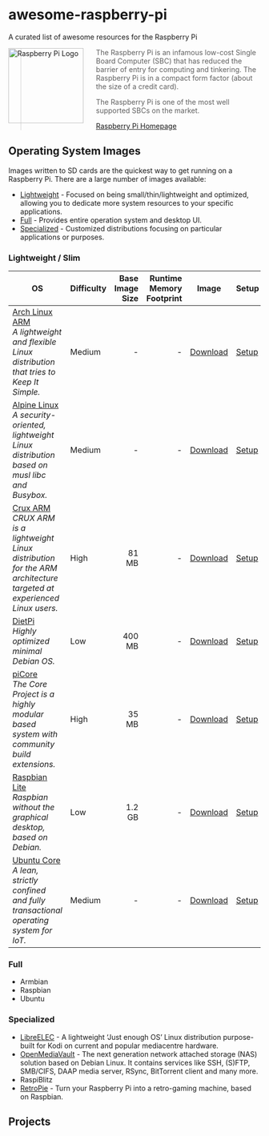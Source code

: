 # awesome-raspberry-pi

A curated list of awesome resources for the Raspberry Pi

<a href="https://www.raspberrypi.org"><img src="https://www.raspberrypi.org/wp-content/uploads/2012/03/raspberry-pi-logo.png" alt="Raspberry Pi Logo" align="left" style="margin-right: 25px" height=150></a>

> The Raspberry Pi is an infamous low-cost Single Board Computer (SBC) that has reduced the barrier of entry for computing and tinkering.
> The Raspberry Pi is in a compact form factor (about the size of a credit card).
>
> The Raspberry Pi is one of the most well supported SBCs on the market.
>
> [Raspberry Pi Homepage](https://raspberrypi.org)

## Operating System Images

Images written to SD cards are the quickest way to get running on a Raspberry Pi. There are a large number of images available:

- [Lightweight](#lightweight--slim) - Focused on being small/thin/lightweight and optimized, allowing you to dedicate more system resources to your specific applications.
- [Full](#full) - Provides entire operation system and desktop UI.
- [Specialized](#specialized) - Customized distributions focusing on particular applications or purposes.

### Lightweight / Slim

| OS | Difficulty | Base Image Size | Runtime Memory Footprint | Image | Setup |
| --- | --------- | --------------: | -----------------------: | ----- | ----- |
| [Arch Linux ARM](https://archlinuxarm.org) <br> *A lightweight and flexible Linux distribution that tries to Keep It Simple.* | Medium | - | - | [Download](http://os.archlinuxarm.org/os/ArchLinuxARM-rpi-3-latest.tar.gz) | [Setup](https://archlinuxarm.org/platforms/armv6/raspberry-pi) |
| [Alpine Linux](https://wiki.alpinelinux.org/wiki/Main_Page) <br> *A security-oriented, lightweight Linux distribution based on musl libc and Busybox.* | Medium | - | - | [Download](https://alpinelinux.org/downloads/) | [Setup](https://wiki.alpinelinux.org/wiki/Raspberry_Pi) |
| [Crux ARM](https://crux-arm.nu/Main/HomePage) <br> *CRUX ARM is a lightweight Linux distribution for the ARM architecture targeted at experienced Linux users.* | High | 81 MB  | - | [Download](https://crux-arm.nu/SupportedDevices/Raspberrypi) | [Setup](https://crux-arm.nu/SupportedDevices/Raspberrypi) |
| [DietPi](https://www.dietpi.com) <br> *Highly optimized minimal Debian OS.* | Low | 400 MB | - | [Download](https://dietpi.com/#download) | [Setup](https://dietpi.com/phpbb/viewtopic.php?p=9#p9) |
| [piCore](http://www.tinycorelinux.net/welcome.html) <br> *The Core Project is a highly modular based system with community build extensions.* | High | 35 MB | - | [Download](http://www.tinycorelinux.net/9.x/armv6/) | [Setup](http://tinycorelinux.net/9.x/armv6/releases/RPi/README) |
| [Raspbian Lite](https://www.raspberrypi.org/downloads/raspbian/) <br> *Raspbian without the graphical desktop, based on Debian.* | Low | 1.2 GB | - | [Download](https://www.raspberrypi.org/downloads/raspbian/) | [Setup](https://www.raspberrypi.org/documentation/installation/installing-images/README.md) |
| [Ubuntu Core](https://ubuntu.com/download/iot/raspberry-pi-2-3-core) <br> *A lean, strictly confined and fully transactional operating system for IoT.* | Medium | - | - | [Download](https://ubuntu.com/download/iot/raspberry-pi-2-3-core) | [Setup](https://ubuntu.com/download/iot/raspberry-pi-2-3-core) |

### Full

- Armbian
- Raspbian
- Ubuntu
  
### Specialized

- [LibreELEC](https://libreelec.tv) - A lightweight ‘Just enough OS’ Linux distribution purpose-built for Kodi on current and popular mediacentre hardware.
- [OpenMediaVault](https://www.openmediavault.org) - The next generation network attached storage (NAS) solution based on Debian Linux. It contains services like SSH, (S)FTP, SMB/CIFS, DAAP media server, RSync, BitTorrent client and many more.
- RaspiBlitz
- [RetroPie](https://retropie.org.uk) - Turn your Raspberry Pi into a retro-gaming machine, based on Raspbian.
  
## Projects
